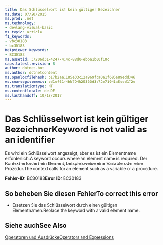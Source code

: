 ```yaml
---
title: Das Schlüsselwort ist kein gültiger Bezeichner
ms.date: 07/20/2015
ms.prod: .net
ms.technology:
- devlang-visual-basic
ms.topic: article
f1_keywords:
- vbc30183
- bc30183
helpviewer_keywords:
- BC30183
ms.assetid: 37206d31-4247-414c-88d0-ebba1b00f10c
caps.latest.revision: 8
author: dotnet-bot
ms.author: dotnetcontent
ms.openlocfilehash: b17b2aa1185e33c12a969fba0a1f685e89edd346
ms.sourcegitcommit: bd1ef61f4bb794b25383d3d72e71041a5ced172e
ms.translationtype: MT
ms.contentlocale: de-DE
ms.lasthandoff: 10/18/2017
---
```

# <a name="keyword-is-not-valid-as-an-identifier"></a><span data-ttu-id="a6b32-102">Das Schlüsselwort ist kein gültiger Bezeichner</span><span class="sxs-lookup"><span data-stu-id="a6b32-102">Keyword is not valid as an identifier</span></span>
<span data-ttu-id="a6b32-103">Es wird ein Schlüsselwort angezeigt, aber es ist ein Elementname erforderlich.</span><span class="sxs-lookup"><span data-stu-id="a6b32-103">A keyword occurs where an element name is required.</span></span> <span data-ttu-id="a6b32-104">Der Kontext erfordert ein Element, beispielsweise eine Variable oder eine Prozedur.</span><span class="sxs-lookup"><span data-stu-id="a6b32-104">The context calls for an element such as a variable or a procedure.</span></span>  
  
 <span data-ttu-id="a6b32-105">**Fehler-ID:** BC30183</span><span class="sxs-lookup"><span data-stu-id="a6b32-105">**Error ID:** BC30183</span></span>  
  
## <a name="to-correct-this-error"></a><span data-ttu-id="a6b32-106">So beheben Sie diesen Fehler</span><span class="sxs-lookup"><span data-stu-id="a6b32-106">To correct this error</span></span>  
  
-   <span data-ttu-id="a6b32-107">Ersetzen Sie das Schlüsselwort durch einen gültigen Elementnamen.</span><span class="sxs-lookup"><span data-stu-id="a6b32-107">Replace the keyword with a valid element name.</span></span>  
  
## <a name="see-also"></a><span data-ttu-id="a6b32-108">Siehe auch</span><span class="sxs-lookup"><span data-stu-id="a6b32-108">See Also</span></span>  
 [<span data-ttu-id="a6b32-109">Operatoren und Ausdrücke</span><span class="sxs-lookup"><span data-stu-id="a6b32-109">Operators and Expressions</span></span>](../../visual-basic/programming-guide/language-features/operators-and-expressions/index.md)
